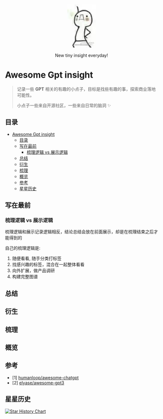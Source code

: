 <div align="center">
<img src="imgs/beconfident.jpg" alt="be confident"/>

<p>New tiny insight everyday!</p>
</div>


# Awesome Gpt insight 
> 记录一些 __GPT__ 相关的有趣的小点子，目标是找些有趣的事，探索商业落地可能性。
>
> 小点子一些来自开源社区，一些来自日常的脑洞 :sparkles:

## 目录
- [Awesome Gpt insight](#awesome-gpt-insight)
  - [目录](#目录)
  - [写在最前](#写在最前)
    - [梳理逻辑 vs 展示逻辑](#梳理逻辑-vs-展示逻辑)
  - [总结](#总结)
  - [衍生](#衍生)
  - [梳理](#梳理)
  - [概览](#概览)
  - [参考](#参考)
  - [星星历史](#星星历史)
  
## 写在最前
### 梳理逻辑 vs 展示逻辑
梳理逻辑和展示记录逻辑相反，结论总结会放在前面展示，却是在梳理结束之后才能得到的

自己的梳理逻辑是:
1. 随便看看, 随手分类打标签
2. 找感兴趣的标签，混合在一起整体看看
3. 向外扩展，做产品调研
4. 构建完整图谱


## 总结


## 衍生


## 梳理


## 概览



## 参考 
- [1] [humanloop/awesome-chatgpt](https://github.com/humanloop/awesome-chatgpt)
- [2] [elyase/awesome-gpt3](https://github.com/elyase/awesome-gpt3)


## 星星历史

[![Star History Chart](https://api.star-history.com/svg?repos=daniyuu/awesome-gpt-insight-zh&type=Date)](https://github.com/daniyuu/awesome-gpt-insight-zh)